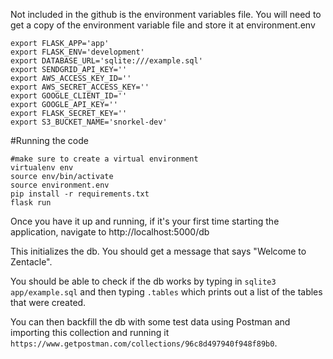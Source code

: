 Not included in the github is the environment variables file. You will need to get a copy of the environment variable file and store it at environment.env

```
export FLASK_APP='app'
export FLASK_ENV='development'
export DATABASE_URL='sqlite:///example.sql'
export SENDGRID_API_KEY=''
export AWS_ACCESS_KEY_ID=''
export AWS_SECRET_ACCESS_KEY=''
export GOOGLE_CLIENT_ID=''
export GOOGLE_API_KEY=''
export FLASK_SECRET_KEY=''
export S3_BUCKET_NAME='snorkel-dev'
```


#Running the code
```
#make sure to create a virtual environment
virtualenv env
source env/bin/activate
source environment.env
pip install -r requirements.txt
flask run
```

Once you have it up and running, if it's your first time starting the application, navigate to http://localhost:5000/db

This initializes the db. You should get a message that says "Welcome to Zentacle".

You should be able to check if the db works by typing in `sqlite3 app/example.sql` and then typing `.tables` which prints out a list of the tables that were created.

You can then backfill the db with some test data using Postman and importing this collection and running it `https://www.getpostman.com/collections/96c8d497940f948f89b0`.